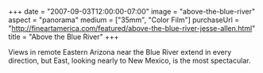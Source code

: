 +++
date = "2007-09-03T12:00:00-07:00"
image = "above-the-blue-river"
aspect = "panorama"
medium = ["35mm", "Color Film"]
purchaseUrl = "http://fineartamerica.com/featured/above-the-blue-river-jesse-allen.html"
title = "Above the Blue River"
+++

Views in remote Eastern Arizona near the Blue River extend in every direction, but East, looking nearly to New Mexico, is the most spectacular.
